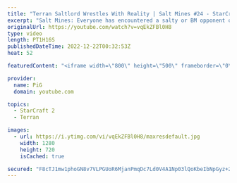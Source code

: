 ```yaml
---
title: "Terran Saltlord Wrestles With Reality | Salt Mines #24 - StarCraft 2"
excerpt: "Salt Mines: Everyone has encountered a salty or BM opponent on the StarCraft ladder before. UPLOAD YOUR REPLAY TO https://drop.sc/upload then send the link to RateMyStarCraft@gmail.com along with “Salt Mines” in the title + in the body of the email add your IGN & Rank & What happened in the game to make"
originalUrl: https://youtube.com/watch?v=vqEkZFBl0H8
type: video
length: PT1H16S
publishedDateTime: 2022-12-22T00:32:53Z
heat: 52

featuredContent: "<iframe width=\"800\" height=\"500\" frameborder=\"0\" src=\"https://www.youtube.com/embed/vqEkZFBl0H8\" allow=\"accelerometer; autoplay; encrypted-media; gyroscope; picture-in-picture\" allowfullscreen></iframe>"

provider:
  name: PiG
  domain: youtube.com

topics:
  - StarCraft 2
  - Terran

images:
  - url: https://i.ytimg.com/vi/vqEkZFBl0H8/maxresdefault.jpg
    width: 1280
    height: 720
    isCached: true

secured: "F8cTJ1mw1phoGN8v7VLPGUoR6MjanPmqDc7Ld0V4A1Np03lQoKbeIbNpGyz+2oPrpjOYIxRM7wbGRtdse7kAssaOkFgCASwgjGSr0wkD6doQI2zpI7n2MSZmDMRbuJjxb1exHkb1JDnAgEfL8kQEnqCephbykmVd04mu6c+HdXRNM8VG5HHpMXJPVxHGOcti//Ippb66rL3zS4RWApbN2SpwHxiTBrpUDuOtXax6I5278zeDm2fmk8XtBL6CsbIk2pjefHtW6wFruj/oUMDR3wOUpyBwY6IjKQ3ik68t326WgsMH6g/HoV/lr2Nf25/N5jVVssXR0CE6Mtx+ggQLHsscEYNrCIyLRR3YvSrk2BJG7VIKJsLySJSt8D2U75P0QB+8eJU1CDcYNM+mzlZGAWaGEQbljcmlNxGJRsJwQxU=;Pge+Ksti9p3yT7EDq9vc2g=="
---
```


